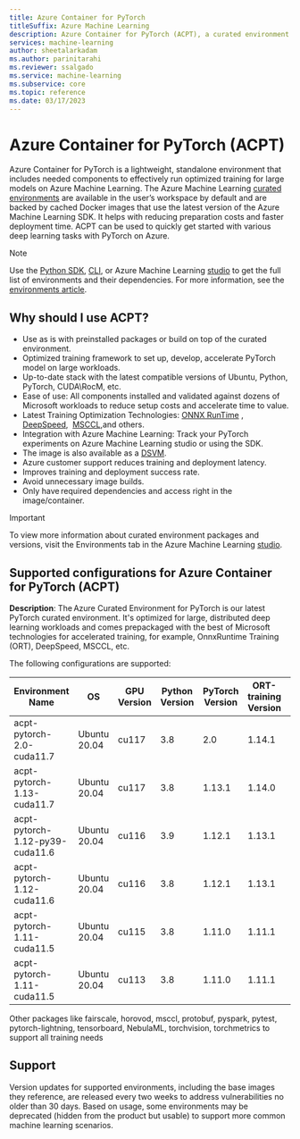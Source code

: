 ```yaml
---
title: Azure Container for PyTorch
titleSuffix: Azure Machine Learning
description: Azure Container for PyTorch (ACPT), a curated environment that includes the best of Microsoft technologies for training with PyTorch on Azure.
services: machine-learning
author: sheetalarkadam
ms.author: parinitarahi
ms.reviewer: ssalgado
ms.service: machine-learning
ms.subservice: core
ms.topic: reference
ms.date: 03/17/2023
---
```


# Azure Container for PyTorch (ACPT)

Azure Container for PyTorch is a lightweight, standalone environment that includes needed components to effectively run optimized training for large models on Azure Machine Learning. The Azure Machine Learning [curated environments](resource-curated-environments.md) are available in the user’s workspace by default and are backed by cached Docker images that use the latest version of the Azure Machine Learning SDK. It helps with reducing preparation costs and faster deployment time. ACPT can be used to quickly get started with various deep learning tasks with PyTorch on Azure.

> [!NOTE]
> Use the [Python SDK](how-to-use-environments.md), [CLI](/cli/azure/ml/environment#az-ml-environment-list), or Azure Machine Learning [studio](how-to-manage-environments-in-studio.md) to get the full list of environments and their dependencies. For more information, see the [environments article](how-to-use-environments.md#use-a-curated-environment).


## Why should I use ACPT?

* Use as is with preinstalled packages or build on top of the curated environment.
* Optimized training framework to set up, develop, accelerate PyTorch model on large workloads.
* Up-to-date stack with the latest compatible versions of Ubuntu, Python, PyTorch, CUDA\RocM, etc.
* Ease of use: All components installed and validated against dozens of Microsoft workloads to reduce setup costs and accelerate time to value.
* Latest Training Optimization Technologies: [ONNX RunTime](https://onnxruntime.ai/) , [DeepSpeed](https://www.deepspeed.ai/),  [MSCCL](https://github.com/microsoft/msccl),and others.
* Integration with Azure Machine Learning: Track your PyTorch experiments on Azure Machine Learning studio or using the SDK.
* The image is also available as a [DSVM](../virtual-machines/data-science-virtual-machines.md).
* Azure customer support reduces training and deployment latency.
* Improves training and deployment success rate.
* Avoid unnecessary image builds.
* Only have required dependencies and access right in the image/container.

>[!IMPORTANT]
> To view more information about curated environment packages and versions, visit the Environments tab in the Azure Machine Learning [studio](./how-to-manage-environments-in-studio.md).

## Supported configurations for Azure Container for PyTorch (ACPT)

**Description**: The Azure Curated Environment for PyTorch is our latest PyTorch curated environment. It's optimized for large, distributed deep learning workloads and comes prepackaged with the best of Microsoft technologies for accelerated training, for example, OnnxRuntime Training (ORT), DeepSpeed, MSCCL, etc.

The following configurations are supported:

| Environment Name | OS | GPU Version| Python Version | PyTorch Version | ORT-training Version | DeepSpeed Version | torch-ort Version |
| --- | --- | --- | --- | --- | --- | --- | --- |
|acpt-pytorch-2.0-cuda11.7 | Ubuntu 20.04 | cu117|3.8| 2.0 | 1.14.1 | 0.8.2 | 0.15.1 |
|acpt-pytorch-1.13-cuda11.7 | Ubuntu 20.04  | cu117 | 3.8 | 1.13.1 | 1.14.0 | 0.8.0 | 1.14.0 |
| acpt-pytorch-1.12-py39-cuda11.6 | Ubuntu 20.04  | cu116 | 3.9 | 1.12.1 | 1.13.1 | 0.7.3 | 1.13.1 |
| acpt-pytorch-1.12-cuda11.6 | Ubuntu 20.04  | cu116 | 3.8 | 1.12.1 | 1.13.1 | 0.7.3 | 1.13.1 |
|acpt-pytorch-1.11-cuda11.5 | Ubuntu 20.04  | cu115 | 3.8 | 1.11.0 | 1.11.1 | 0.7.3 | 1.11.0 |
|acpt-pytorch-1.11-cuda11.5 | Ubuntu 20.04  | cu113 | 3.8 | 1.11.0 | 1.11.1 | 0.7.3 | 1.11.1 |

Other packages like fairscale, horovod, msccl, protobuf, pyspark, pytest, pytorch-lightning, tensorboard, NebulaML, torchvision, torchmetrics to support all training needs

## Support

Version updates for supported environments, including the base images they reference, are released every two weeks to address vulnerabilities no older than 30 days. Based on usage, some environments may be deprecated (hidden from the product but usable) to support more common machine learning scenarios.
